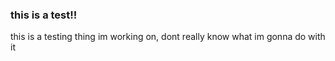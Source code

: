 ### this is a test!!

this is a testing thing im working on, dont really know what im gonna do with it
